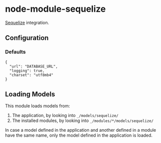 # node-module-sequelize

[Sequelize](http://sequelizejs.com) integration.

## Configuration

### Defaults

```
{
  "url": "DATABASE_URL",
  "logging": true,
  "charset": "utf8mb4"
}
```

## Loading Models

This module loads models from:

  1. The application, by looking into `_/models/sequelize/`
  2. The installed modules, by looking into `_/modules/*/models/sequelize/`

In case a model defined in the application and another defined in a module have the same name, only the model defined in the application is loaded.
